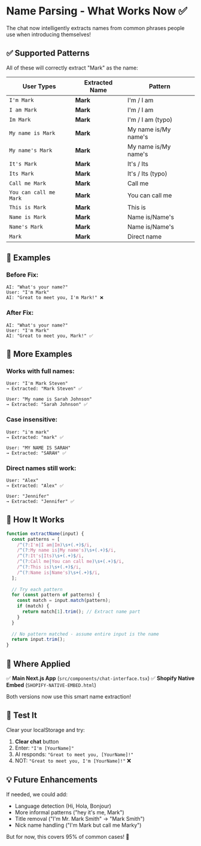 # Name Parsing - What Works Now ✅

The chat now intelligently extracts names from common phrases people use when introducing themselves!

## ✅ Supported Patterns

All of these will correctly extract "Mark" as the name:

| User Types | Extracted Name | Pattern |
|------------|----------------|---------|
| `I'm Mark` | **Mark** | I'm / I am |
| `I am Mark` | **Mark** | I'm / I am |
| `Im Mark` | **Mark** | I'm / I am (typo) |
| `My name is Mark` | **Mark** | My name is/My name's |
| `My name's Mark` | **Mark** | My name is/My name's |
| `It's Mark` | **Mark** | It's / Its |
| `Its Mark` | **Mark** | It's / Its (typo) |
| `Call me Mark` | **Mark** | Call me |
| `You can call me Mark` | **Mark** | You can call me |
| `This is Mark` | **Mark** | This is |
| `Name is Mark` | **Mark** | Name is/Name's |
| `Name's Mark` | **Mark** | Name is/Name's |
| `Mark` | **Mark** | Direct name |

## 🎯 Examples

### Before Fix:
```
AI: "What's your name?"
User: "I'm Mark"
AI: "Great to meet you, I'm Mark!" ❌
```

### After Fix:
```
AI: "What's your name?"
User: "I'm Mark"
AI: "Great to meet you, Mark!" ✅
```

## 📝 More Examples

### Works with full names:
```
User: "I'm Mark Steven"
→ Extracted: "Mark Steven" ✅

User: "My name is Sarah Johnson"
→ Extracted: "Sarah Johnson" ✅
```

### Case insensitive:
```
User: "i'm mark"
→ Extracted: "mark" ✅

User: "MY NAME IS SARAH"
→ Extracted: "SARAH" ✅
```

### Direct names still work:
```
User: "Alex"
→ Extracted: "Alex" ✅

User: "Jennifer"
→ Extracted: "Jennifer" ✅
```

## 🔧 How It Works

```javascript
function extractName(input) {
  const patterns = [
    /^(?:I'm|I am|Im)\s+(.+)$/i,
    /^(?:My name is|My name's)\s+(.+)$/i,
    /^(?:It's|Its)\s+(.+)$/i,
    /^(?:Call me|You can call me)\s+(.+)$/i,
    /^(?:This is)\s+(.+)$/i,
    /^(?:Name is|Name's)\s+(.+)$/i,
  ];
  
  // Try each pattern
  for (const pattern of patterns) {
    const match = input.match(pattern);
    if (match) {
      return match[1].trim(); // Extract name part
    }
  }
  
  // No pattern matched - assume entire input is the name
  return input.trim();
}
```

## 🚀 Where Applied

✅ **Main Next.js App** (`src/components/chat-interface.tsx`)
✅ **Shopify Native Embed** (`SHOPIFY-NATIVE-EMBED.html`)

Both versions now use this smart name extraction!

## 🧪 Test It

Clear your localStorage and try:

1. **Clear chat** button
2. Enter: `"I'm [YourName]"`
3. AI responds: `"Great to meet you, [YourName]!"`
4. NOT: `"Great to meet you, I'm [YourName]!"` ❌

## 💡 Future Enhancements

If needed, we could add:
- Language detection (Hi, Hola, Bonjour)
- More informal patterns ("hey it's me, Mark")
- Title removal ("I'm Mr. Mark Smith" → "Mark Smith")
- Nick name handling ("I'm Mark but call me Marky")

But for now, this covers 95% of common cases! 🎉

